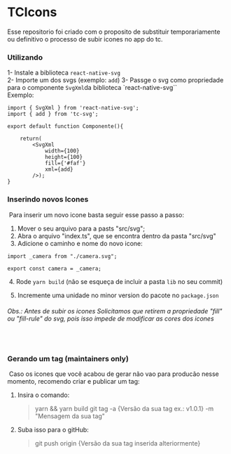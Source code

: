 # TCIcons

Esse repositorio foi criado com o proposito de substituir temporariamente ou definitivo o processo de subir icones no app do tc.

### Utilizando

1- Instale a biblioteca `react-native-svg`  
2- Importe um dos svgs (exemplo: `add`)
3- Passge o svg como propriedade para o componente `SvgXml`da biblioteca `react-native-svg``  
Exemplo:

```
import { SvgXml } from 'react-native-svg';
import { add } from 'tc-svg';
​
export default function Componente(){
​
    return(
        <SvgXml
            width={100}
            height={100}
            fill={'#faf'}
            xml={add}
        />);
}
```

### Inserindo novos Icones

​
Para inserir um novo icone basta seguir esse passo a passo:
​

1.  Mover o seu arquivo para a pasts "src/svg";
2.  Abra o arquivo "index.ts", que se encontra dentro da pasta "src/svg"
3.  Adicione o caminho e nome do novo icone:
    ​

```
import _camera from "./camera.svg";

export const camera = _camera;
```

​ 4. Rode `yarn build` (não se esqueça de incluir a pasta `lib` no seu commit)

5. Incremente uma unidade no minor version do pacote no `package.json`​

###### Obs.: Antes de subir os icones Solicitamos que retirem a propriedade "fill" ou "fill-rule" do svg, pois isso impede de modificar as cores dos icones

​

### Gerando um tag (maintainers only)

​
Caso os icones que você acabou de gerar não vao para producão nesse momento, recomendo criar e publicar um tag:
​

1.  Insira o comando:
    > yarn  && yarn build
    > git tag -a {Versão da sua tag ex.: v1.0.1} -m "Mensagem da sua tag"
2.  Suba isso para o gitHub:
    > git push origin {Versão da sua tag inserida alteriormente}
